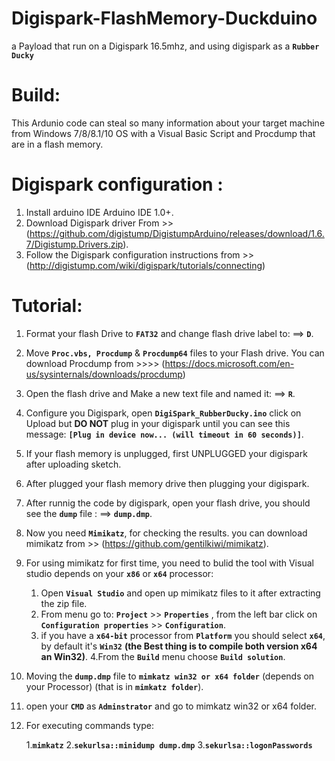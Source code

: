 # Digispark-FlashMemory-Duckduino
a Payload that run on a Digispark 16.5mhz, and using digispark as a **`Rubber Ducky`**


# Build:
This Ardunio code can steal so many information about your target machine from Windows 7/8/8.1/10 OS with a Visual Basic Script and Procdump that are in a flash memory.


# Digispark configuration :

1. Install arduino IDE Arduino IDE 1.0+.
2. Download Digispark driver From >> (https://github.com/digistump/DigistumpArduino/releases/download/1.6.7/Digistump.Drivers.zip).
3. Follow the Digispark configuration instructions from >> (http://digistump.com/wiki/digispark/tutorials/connecting)

# Tutorial:

1. Format your flash Drive to **`FAT32`** and change flash drive label to: ==> **`D`**.
2. Move **`Proc.vbs, Procdump`** & **`Procdump64`**  files to your Flash drive.
   You can download Procdump from >>>> (https://docs.microsoft.com/en-us/sysinternals/downloads/procdump)
3. Open the flash drive and Make a new text file and named it: ==> **`R`**. 
4. Configure you Digispark, open **`DigiSpark_RubberDucky.ino`** click on Upload but **DO NOT** plug in your digispark until you can see this message: **`[Plug in device now... (will timeout in 60 seconds)]`**.  
5. If your flash memory is unplugged, first UNPLUGGED your digispark after uploading sketch. 
6. After plugged your flash memory drive then plugging your digispark.
7. After runnig the code by digispark, open your flash drive, you should see the **`dump`** file : ==>  **`dump.dmp`**.
8. Now you need **`Mimikatz`**, for checking the results. 
   you can download mimikatz from >> (https://github.com/gentilkiwi/mimikatz).
9. For using mimikatz for first time, you need to bulid the tool with Visual studio depends on your **`x86`**  or **`x64`** processor:
      
      1. Open **`Visual Studio`** and open up mimikatz files to it after extracting the zip file. 
      2. From menu go to: **`Project`** >> **`Properties`** , from the left bar click on **`Configuration properties`** >> **`Configuration`**.
      3. if you have a **`x64-bit`** processor from **`Platform`** you should select **`x64`**, by default it's **`Win32`** **(the Best thing is to compile both version x64 an Win32)**.
      4.From the **`Build`** menu choose **`Build solution`**.

10. Moving the **`dump.dmp`** file to **`mimkatz win32 or x64 folder`** (depends on your Processor) (that is in **`mimkatz folder`**).
11. open your **`CMD`** as **`Adminstrator`** and go to mimkatz win32 or x64 folder.
12. For executing commands type:
    
    1.**`mimkatz`**
    2.**`sekurlsa::minidump dump.dmp`**
    3.**`sekurlsa::logonPasswords`**
      
   
